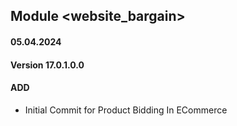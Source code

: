 ## Module <website_bargain>

#### 05.04.2024
#### Version 17.0.1.0.0
#### ADD

- Initial Commit for Product Bidding In ECommerce
